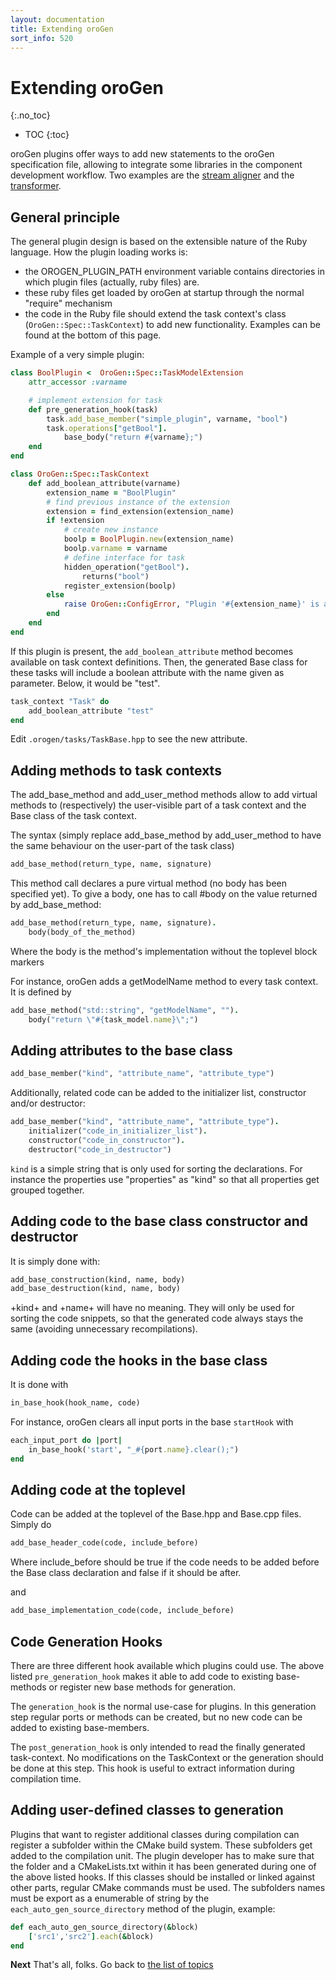 ```yaml
---
layout: documentation
title: Extending oroGen
sort_info: 520
---
```


# Extending oroGen
{:.no_toc}

- TOC
{:toc}

oroGen plugins offer ways to add new statements to the oroGen specification
file, allowing to integrate some libraries in the component development
workflow. Two examples are the [stream aligner](TODO) and the
[transformer](TODO).

## General principle

The general plugin design is based on the extensible nature of the Ruby
language. How the plugin loading works is:

 * the OROGEN_PLUGIN_PATH environment variable contains directories in which
   plugin files (actually, ruby files) are.
 * these ruby files get loaded by oroGen at startup through the normal "require"
   mechanism
 * the code in the Ruby file should extend the task context's class
   (`OroGen::Spec::TaskContext`) to add new functionality. Examples can be found
   at the bottom of this page.

Example of a very simple plugin:

~~~ ruby
class BoolPlugin <  OroGen::Spec::TaskModelExtension
    attr_accessor :varname

    # implement extension for task
    def pre_generation_hook(task)
        task.add_base_member("simple_plugin", varname, "bool")
        task.operations["getBool"].
            base_body("return #{varname};")
    end
end

class OroGen::Spec::TaskContext
    def add_boolean_attribute(varname)
        extension_name = "BoolPlugin"
        # find previous instance of the extension
        extension = find_extension(extension_name)
        if !extension
            # create new instance
            boolp = BoolPlugin.new(extension_name)
            boolp.varname = varname
            # define interface for task
            hidden_operation("getBool").
                returns("bool")
            register_extension(boolp)
        else
            raise OroGen::ConfigError, "Plugin '#{extension_name}' is already instantiated with base member '#{extension.varname}'. '#{varname}' will not be created."
        end
    end
end
~~~

If this plugin is present, the `add_boolean_attribute` method becomes available on
task context definitions. Then, the generated Base class for these tasks will
include a boolean attribute with the name given as parameter. Below, it would be
"test".

~~~ ruby
task_context "Task" do
    add_boolean_attribute "test"
end
~~~

Edit `.orogen/tasks/TaskBase.hpp` to see the new attribute.

## Adding methods to task contexts

The add_base_method and add_user_method methods allow to add virtual methods to
(respectively) the user-visible part of a task context and the Base class of the
task context.

The syntax (simply replace add_base_method by add_user_method to have the same
behaviour on the user-part of the task class)

~~~ ruby
add_base_method(return_type, name, signature)
~~~

This method call declares a pure virtual method (no body has been specified
yet). To give a body, one has to call #body on the value returned by
add_base_method:

~~~ ruby
add_base_method(return_type, name, signature).
    body(body_of_the_method)
~~~

Where the body is the method's implementation without the toplevel block markers

For instance, oroGen adds a getModelName method to every task context. It is defined
by

~~~ ruby
add_base_method("std::string", "getModelName", "").
    body("return \"#{task_model.name}\";")
~~~

## Adding attributes to the base class

~~~ ruby
add_base_member("kind", "attribute_name", "attribute_type")
~~~

Additionally, related code can be added to the initializer list, constructor
and/or destructor:

~~~ ruby
add_base_member("kind", "attribute_name", "attribute_type").
    initializer("code_in_initializer_list").
    constructor("code_in_constructor").
    destructor("code_in_destructor")
~~~

`kind` is a simple string that is only used for sorting the declarations. For
instance the properties use "properties" as "kind" so that all properties get
grouped together.

## Adding code to the base class constructor and destructor

It is simply done with:

~~~ ruby
add_base_construction(kind, name, body)
add_base_destruction(kind, name, body)
~~~

+kind+ and +name+ will have no meaning. They will only be used for sorting the
code snippets, so that the generated code always stays the same (avoiding
unnecessary recompilations).

## Adding code the hooks in the base class

It is done with

~~~ ruby
in_base_hook(hook_name, code)
~~~

For instance, oroGen clears all input ports in the base `startHook` with

~~~ ruby
each_input_port do |port|
    in_base_hook('start', "_#{port.name}.clear();")
end
~~~

## Adding code at the toplevel

Code can be added at the toplevel of the Base.hpp and Base.cpp files. Simply do

~~~ ruby
add_base_header_code(code, include_before)
~~~

Where include_before should be true if the code needs to be added before the
Base class declaration and false if it should be after.

and

~~~ ruby
add_base_implementation_code(code, include_before)
~~~

## Code Generation Hooks

There are three different hook available which plugins could use.  The above
listed `pre_generation_hook` makes it able to add code to existing base-methods
or register new base methods for generation.

The `generation_hook` is the normal use-case for plugins. In this generation
step regular ports or methods can be created, but no new code can be added to
existing base-members.

The `post_generation_hook` is only intended to read the finally generated
task-context.  No modifications on the TaskContext or the generation should be
done at this step. This hook is useful to extract information during
compilation time.

## Adding user-defined classes to generation

Plugins that want to register additional classes during compilation
can register a subfolder within the CMake build system. These subfolders get 
added to the compilation unit. The plugin developer has to make sure that the folder
and a CMakeLists.txt within it has been generated during one of the above listed hooks.
If this classes should be installed or linked against other parts, regular CMake commands must
be used. The subfolders names must be export as a enumerable of string by the 
`each_auto_gen_source_directory` method of the plugin, example:

~~~ ruby
def each_auto_gen_source_directory(&block)
    ['src1','src2'].each(&block)
end
~~~

**Next** That's all, folks. Go back to [the list of topics](../index.html#how_to_read)
